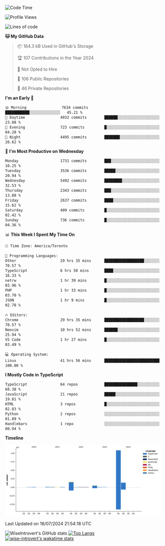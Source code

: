 <!--START_SECTION:waka-->
![Code Time](http://img.shields.io/badge/Code%20Time-1%2C928%20hrs%2012%20mins-blue)

![Profile Views](http://img.shields.io/badge/Profile%20Views-0-blue)

![Lines of code](https://img.shields.io/badge/From%20Hello%20World%20I%27ve%20Written-14.9%20million%20lines%20of%20code-blue)

**🐱 My GitHub Data** 

> 📦 164.3 kB Used in GitHub's Storage 
 > 
> 🏆 107 Contributions in the Year 2024
 > 
> 🚫 Not Opted to Hire
 > 
> 📜 106 Public Repositories 
 > 
> 🔑 46 Private Repositories 
 > 
**I'm an Early 🐤** 

```text
🌞 Morning                7634 commits        ███████████░░░░░░░░░░░░░░   45.21 % 
🌆 Daytime                4032 commits        ██████░░░░░░░░░░░░░░░░░░░   23.88 % 
🌃 Evening                723 commits         █░░░░░░░░░░░░░░░░░░░░░░░░   04.28 % 
🌙 Night                  4495 commits        ███████░░░░░░░░░░░░░░░░░░   26.62 % 
```
📅 **I'm Most Productive on Wednesday** 

```text
Monday                   1731 commits        ███░░░░░░░░░░░░░░░░░░░░░░   10.25 % 
Tuesday                  3536 commits        █████░░░░░░░░░░░░░░░░░░░░   20.94 % 
Wednesday                5492 commits        ████████░░░░░░░░░░░░░░░░░   32.53 % 
Thursday                 2343 commits        ███░░░░░░░░░░░░░░░░░░░░░░   13.88 % 
Friday                   2637 commits        ████░░░░░░░░░░░░░░░░░░░░░   15.62 % 
Saturday                 409 commits         █░░░░░░░░░░░░░░░░░░░░░░░░   02.42 % 
Sunday                   736 commits         █░░░░░░░░░░░░░░░░░░░░░░░░   04.36 % 
```


📊 **This Week I Spent My Time On** 

```text
🕑︎ Time Zone: America/Toronto

💬 Programming Languages: 
Other                    29 hrs 35 mins      ██████████████████░░░░░░░   70.57 % 
TypeScript               6 hrs 50 mins       ████░░░░░░░░░░░░░░░░░░░░░   16.33 % 
netrw                    1 hr 39 mins        █░░░░░░░░░░░░░░░░░░░░░░░░   03.96 % 
PHP                      1 hr 33 mins        █░░░░░░░░░░░░░░░░░░░░░░░░   03.70 % 
JSON                     1 hr 9 mins         █░░░░░░░░░░░░░░░░░░░░░░░░   02.78 % 

🔥 Editors: 
Chrome                   29 hrs 35 mins      ██████████████████░░░░░░░   70.57 % 
Neovim                   10 hrs 52 mins      ██████░░░░░░░░░░░░░░░░░░░   25.94 % 
VS Code                  1 hr 27 mins        █░░░░░░░░░░░░░░░░░░░░░░░░   03.49 % 

💻 Operating System: 
Linux                    41 hrs 56 mins      █████████████████████████   100.00 % 
```

**I Mostly Code in TypeScript** 

```text
TypeScript               64 repos            ███████████████░░░░░░░░░░   60.38 % 
JavaScript               21 repos            █████░░░░░░░░░░░░░░░░░░░░   19.81 % 
HTML                     3 repos             █░░░░░░░░░░░░░░░░░░░░░░░░   02.83 % 
Python                   2 repos             ░░░░░░░░░░░░░░░░░░░░░░░░░   01.89 % 
Handlebars               1 repo              ░░░░░░░░░░░░░░░░░░░░░░░░░   00.94 % 
```



**Timeline**

![Lines of Code chart](https://raw.githubusercontent.com/wise-introvert/wise-introvert/master/assets/bar_graph.png)


 Last Updated on 18/07/2024 21:54:18 UTC
<!--END_SECTION:waka-->

![WiseIntrovert's GitHub stats](https://github-readme-stats.vercel.app/api?username=wise-introvert&count_private=true&show_icons=true)
[![Top Langs](https://github-readme-stats.vercel.app/api/top-langs/?username=wise-introvert&langs_count=10)](https://github.com/anuraghazra/github-readme-stats)
[![wise-introvert's wakatime stats](https://github-readme-stats.vercel.app/api/wakatime?username=wiseintrovert)](https://github.com/anuraghazra/github-readme-stats)
